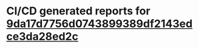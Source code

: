 # CI/CD generated reports for [9da17d7756d0743899389df2143edce3da28ed2c](https://github.com/hydephp/develop/commit/9da17d7756d0743899389df2143edce3da28ed2c)
